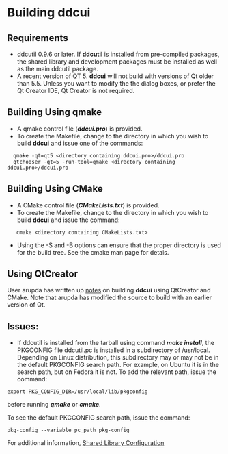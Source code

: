 # Building **ddcui**

## Requirements
- ddcutil 0.9.6 or later.  If **ddcutil** is installed from pre-compiled packages, 
the shared library and development packages must be installed as well as the main ddcutil package. 
- A recent version of QT 5.  **ddcui** will not build with versions of Qt older than 5.5. 
Unless you want to modify the the dialog boxes, or prefer the Qt Creator IDE, Qt Creator is not required. 

## Building Using qmake
- A qmake control file (***ddcui.pro***) is provided.
- To create the Makefile, change to the directory in which you wish to 
  build **ddcui** and issue one of the commands: 
~~~
  qmake -qt=qt5 <directory containing ddcui.pro>/ddcui.pro
  qtchooser -qt=5 -run-tool=qmake <directory containing ddcui.pro>/ddcui.pro
~~~

## Building Using CMake
- A CMake control file (***CMakeLists.txt***) is provided.
- To create the Makefile, change to the directory in which you wish to 
  build **ddcui** and issue the command: 
~~~
   cmake <directory containing CMakeLists.txt> 
~~~  
- Using the -S and -B options can ensure that the proper directory is used for the build tree. 
See the cmake man page for detais.

## Using QtCreator

User arupda has written up [notes](https://github.com/rockowitz/ddcui/issues/1) on building **ddcui** using QtCreator and CMake.
Note that arupda has modified the source to build with an earlier version of Qt. 


## Issues: 
- If ddcutil is installed from the tarball using command ***make install***, the
PKGCONFIG file ddcutil.pc is installed in a subdirectory of /usr/local.  Depending on Linux distribution, 
this subdirectory may or may not be in the default PKGCONFIG search path.  For example, on Ubuntu it is in the 
search path, but on Fedora it is not.  To add the relevant path, issue the command: 
~~~
export PKG_CONFIG_DIR=/usr/local/lib/pkgconfig
~~~
before running ***qmake*** or ***cmake***. 

To see the default PKGCONFIG search path, issue the command:
~~~
pkg-config --variable pc_path pkg-config
~~~

For additional information, [Shared Library Configuration](http://www.ddcutil.com/shared_lib_config.md)

